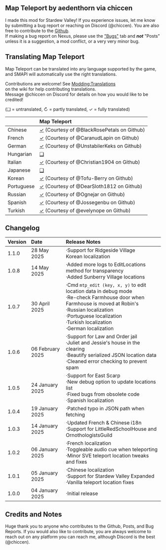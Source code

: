 ## Map Teleport by aedenthorn via chiccen


I made this mod for Stardew Valley! 
If you experience issues, let me know by submitting a bug report or reaching on Discord (@chiccen). You are also free to contribute to the [Github](https://github.com/chiccendev/StardewValleyMods/).  
If making a bug report on Nexus, please use the ["Bugs"](https://www.nexusmods.com/stardewvalley/mods/30611/?tab=bugs) tab and ***not*** "Posts" unless it is a suggestion, a mod conflict, or a very very minor bug.  

## Translating Map Teleport

Map Teleport can be translated into any language supported by the game, and SMAPI will automatically
use the right translations.

Contributions are welcome! See [Modding:Translations](https://stardewvalleywiki.com/Modding:Translations)  
on the wiki for help contributing translations.  
Message @chiccen on Discord for details on how you would like to be credited! 

(❑ = untranslated, ↻ = partly translated, ✓ = fully translated)

&nbsp;     | Map Teleport
:--------- | :----------------
Chinese    | [✓](./i18n/zh.json) (Courtesy of @BlackRosePetals on Github)
French     | [✓](./i18n/fr.json) (Courtesy of @CaranudLapin on Github)
German     | [✓](./i18n/de.json) (Courtesy of @UnstabilerKeks on Github)
Hungarian  | [❑](./i18n)
Italian    | [✓](./i18n/it.json) (Courtesy of @Christian1904 on Github)
Japanese   | [❑](./i18n)
Korean     | [✓](./i18n/ko.json) (Courtesy of @Tofu-Berry on Github)
Portuguese | [✓](./i18n/pt.json) (Courtesy of @DearSloth1812 on Github)
Russian    | [✓](./i18n/ru.json) (Courtesy of @Ognejar on Github)
Spanish    | [✓](./i18n/es.json) (Courtesy of @Jossegenbu on Github)
Turkish    | [✓](./i18n/tr.json) (Courtesy of @evelynope on Github)

## Changelog

Version    | Date				| Release Notes
:--------- | :----------------  | :------------------
1.1.0      | 28 May 2025		| ·Support for Ridgeside Village<br>Korean localization
1.0.8      | 14 May 2025		| ·Added more logs to EditLocations method for transparency<br>·Added Sunberry Village locations
1.0.7      | 30 April 2025      | ·Cmd `mtp_edit (key, x, y)` to edit location data in debug mode<br>·Re-check Farmhouse door when Farmhouse is moved at Robin's<br>·Russian localization<br>·Portuguese localization<br>·Turkish localization<br>·German localization
1.0.6      | 06 February 2025   | ·Support for Law and Order jail<br>·Juliet and Jessie's house in the clearing<br>·Beautify serialized JSON location data<br>·Cleaned error checking to prevent spam
1.0.5      | 24 January 2025    | ·Support for East Scarp<br>·New debug option to update locations list<br>·Fixed bugs from obsolete code<br>·Spanish localization
1.0.4      | 19 January 2025    | ·Patched typo in JSON path when fetching
1.0.3      | 14 January 2025    | ·Updated French & Chinese i18n<br>·Support for LittleRedSchoolHouse and OrnothologistsGuild
1.0.2      | 06 January 2025    | ·French localization<br>·Toggleable audio cue when teleporting<br>·Minor SVE teleport location tweaks and fixes
1.0.1      | 05 January 2025    | ·Chinese localization<br>·Support for Stardew Valley Expanded<br>·Vanilla teleport location fixes
1.0.0      | 04 January 2025    | ·Initial release

## Credits and Notes

Huge thank you to anyone who contributes to the Github, Posts, and Bug Reports. If you would also like to contribute, you are always welcome to reach out on any platform you can reach me, although Discord is the best (@chiccen).